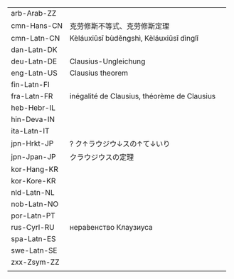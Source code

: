 | | | |
|-|-|-|
| arb-Arab-ZZ |  |  |
| cmn-Hans-CN | 克劳修斯不等式、克劳修斯定理 |  |
| cmn-Latn-CN | Kèláuxiūsī bùděngshì, Kèláuxiūsī dìnglǐ |  |
| dan-Latn-DK |  |  |
| deu-Latn-DE | Clausius-Ungleichung |  |
| eng-Latn-US | Clausius theorem |  |
| fin-Latn-FI |  |  |
| fra-Latn-FR | inégalité de Clausius, théorème de Clausius |  |
| heb-Hebr-IL |  |  |
| hin-Deva-IN |  |  |
| ita-Latn-IT |  |  |
| jpn-Hrkt-JP | ? ク↑ラウジウ↓スの↑て↓いり |  |
| jpn-Jpan-JP | クラウジウスの定理 |  |
| kor-Hang-KR |  |  |
| kor-Kore-KR |  |  |
| nld-Latn-NL |  |  |
| nob-Latn-NO |  |  |
| por-Latn-PT |  |  |
| rus-Cyrl-RU | нера́венство Клаузиуса |  |
| spa-Latn-ES |  |  |
| swe-Latn-SE |  |  |
| zxx-Zsym-ZZ |  |  |
|  |  |  |
